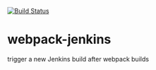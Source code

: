 [![Build Status](https://travis-ci.org/linayanse/jenkins-webpack-plugin.svg?branch=master)](https://travis-ci.org/linayanse/jenkins-webpack-plugin)
# webpack-jenkins
trigger a new Jenkins build after webpack builds
